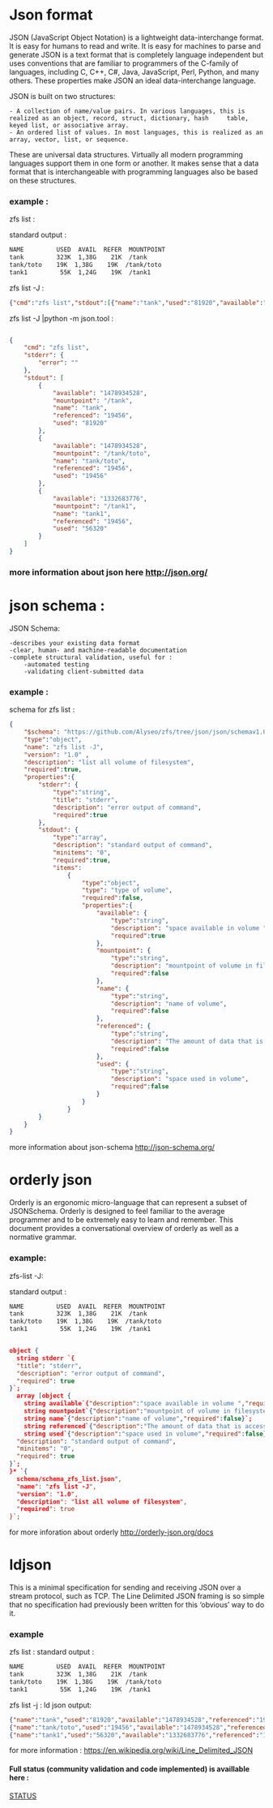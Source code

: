 # Json format 

JSON (JavaScript Object Notation) is a lightweight data-interchange format. It is easy for humans to read and write. It is easy for machines to parse and generate
JSON is a text format that is completely language independent but uses conventions that are familiar to programmers of the C-family of languages, including C, C++, C#, Java, JavaScript, Perl, Python, and many others. These properties make JSON an ideal data-interchange language.

JSON is built on two structures:

    - A collection of name/value pairs. In various languages, this is realized as an object, record, struct, dictionary, hash     table, keyed list, or associative array.
    - An ordered list of values. In most languages, this is realized as an array, vector, list, or sequence.
These are universal data structures. Virtually all modern programming languages support them in one form or another. It makes sense that a data format that is interchangeable with programming languages also be based on these structures.
### example : 
zfs list  :

standard output :

```bash
NAME         USED  AVAIL  REFER  MOUNTPOINT
tank         323K  1,38G    21K  /tank
tank/toto    19K  1,38G    19K  /tank/toto
tank1         55K  1,24G    19K  /tank1
```

zfs list -J :

```json
{"cmd":"zfs list","stdout":[{"name":"tank","used":"81920","available":"1478934528","referenced":"19456","mountpoint":"/tank"},{"name":"tank/toto","used":"19456","available":"1478934528","referenced":"19456","mountpoint":"/tank/toto"},{"name":"tank1","used":"56320","available":"1332683776","referenced":"19456","mountpoint":"/tank1"}],"stderr":{"error":""}}
```

zfs list -J |python -m json.tool :

```json

{
    "cmd": "zfs list",
    "stderr": {
        "error": ""
    },
    "stdout": [
        {
            "available": "1478934528",
            "mountpoint": "/tank",
            "name": "tank",
            "referenced": "19456",
            "used": "81920"
        },
        {
            "available": "1478934528",
            "mountpoint": "/tank/toto",
            "name": "tank/toto",
            "referenced": "19456",
            "used": "19456"
        },
        {
            "available": "1332683776",
            "mountpoint": "/tank1",
            "name": "tank1",
            "referenced": "19456",
            "used": "56320"
        }
    ]
}
```

 ### more information about json here <http://json.org/>
# json schema :
JSON Schema:

    -describes your existing data format
    -clear, human- and machine-readable documentation
    -complete structural validation, useful for :
        -automated testing
        -validating client-submitted data
### example : 
schema for zfs list :

```json
{
    "$schema": "https://github.com/Alyseo/zfs/tree/json/json/schemav1.0/schema/schema_zfs_list.json",
    "type":"object",
    "name": "zfs list -J",
    "version": "1.0" ,
    "description": "list all volume of filesystem",
    "required":true,
    "properties":{
        "stderr": {
            "type":"string",
            "title": "stderr",
            "description": "error output of command",
            "required":true
        },
        "stdout": {
            "type":"array",
            "description": "standard output of command",
            "minitems": "0",
            "required":true,
            "items":
                {
                    "type":"object",
                    "type": "type of volume",
                    "required":false,
                    "properties":{
                        "available": {
                            "type":"string",
                            "description": "space available in volume ",
                            "required":true
                        },
                        "mountpoint": {
                            "type":"string",
                            "description": "mountpoint of volume in filesystem",
                            "required":false
                        },
                        "name": {
                            "type":"string",
                            "description": "name of volume",
                            "required":false
                        },
                        "referenced": {
                            "type":"string",
                            "description": "The amount of data that is accessible by this dataset",
                            "required":false
                        },
                        "used": {
                            "type":"string",
                            "description": "space used in volume",
                            "required":false
                        }
                    }
                }
        }
    }
}
```

 more information about json-schema <http://json-schema.org/>
 
# orderly json

Orderly is an ergonomic micro-language that can represent a subset of JSONSchema. Orderly is designed to feel familiar to the average programmer and to be extremely easy to learn and remember. This document provides a conversational overview of orderly as well as a normative grammar.
 
### example:
zfs-list -J:

standard output :

```bash
NAME         USED  AVAIL  REFER  MOUNTPOINT
tank         323K  1,38G    21K  /tank
tank/toto    19K  1,38G    19K  /tank/toto
tank1         55K  1,24G    19K  /tank1
```


```json

object {
  string stderr `{
  "title": "stderr",
  "description": "error output of command",
  "required": true
}`;
  array [object {
    string available`{"description":"space available in volume ","required":true}`;
    string mountpoint`{"description":"mountpoint of volume in filesystem","required":false}`;
    string name`{"description":"name of volume","required":false}`;
    string referenced`{"description":"The amount of data that is accessible by this dataset","required":false}`;
    string used`{"description":"space used in volume","required":false}`;}*`{"required":false}`]* stdout `{
  "description": "standard output of command",
  "minitems": "0",
  "required": true
}`;
}* `{
  schema/schema_zfs_list.json",
  "name": "zfs list -J",
  "version": "1.0",
  "description": "list all volume of filesystem",
  "required": true
}`;
```

for more inforation about orderly <http://orderly-json.org/docs>
# ldjson
This is a minimal specification for sending and receiving JSON over a stream protocol, such as TCP.
The Line Delimited JSON framing is so simple that no specification had previously been written for this ‘obvious’ way to do it.

 ### example

zfs list :
standard output :

```bash
NAME         USED  AVAIL  REFER  MOUNTPOINT
tank         323K  1,38G    21K  /tank
tank/toto    19K  1,38G    19K  /tank/toto
tank1         55K  1,24G    19K  /tank1
```
zfs list -j :
ld json output:

```json 
{"name":"tank","used":"81920","available":"1478934528","referenced":"19456","mountpoint":"/tank"}
{"name":"tank/toto","used":"19456","available":"1478934528","referenced":"19456","mountpoint":"/tank/toto"}
{"name":"tank1","used":"56320","available":"1332683776","referenced":"19456","mountpoint":"/tank1"}
```
for more information : <https://en.wikipedia.org/wiki/Line_Delimited_JSON>

#### Full status (community validation and code implemented) is availlable here :

[STATUS](https://github.com/Alyseo/zfs/blob/json-0.6.4/json/STATUS.md)